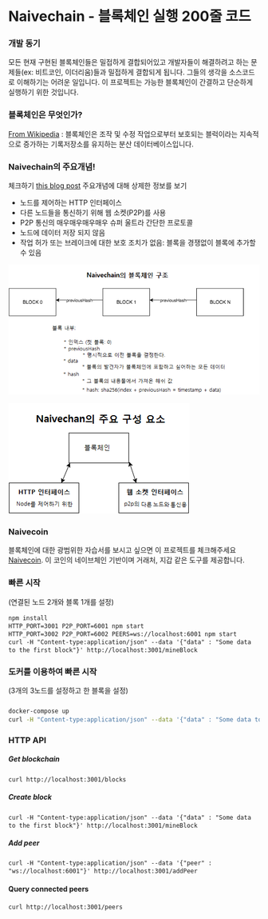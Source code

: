 # Naivechain - 블록체인 실행 200줄 코드

### 개발 동기
모든 현재 구현된 블록체인들은 밀접하게 결합되어있고 개발자들이 해결하려고 하는 문제들(ex: 비트코인, 이더리움)들과 밀접하게 결합되게 됩니다.
그들의 생각을 소스코드로 이해하기는 어려운 일입니다. 이 프로젝트는 가능한 블록체인이 간결하고 단순하게 실행하기 위한 것입니다.
 
### 블록체인은 무엇인가?
[From Wikipedia](https://ko.wikipedia.org/wiki/%EB%B8%94%EB%A1%9D%EC%B2%B4%EC%9D%B8) : 블록체인은 조작 및 수정 작업으로부터 보호되는 블럭이라는 지속적으로 증가하는 기록저장소를 유지하는 분산 데이터베이스입니다.

### Naivechain의 주요개념!
체크하기 [this blog post](https://medium.com/@lhartikk/a-blockchain-in-200-lines-of-code-963cc1cc0e54#.dttbm9afr5) 주요개념에 대해 상제한 정보를 보기
* 노드를 제어하는 HTTP 인터페이스
* 다른 노드들을 통신하기 위해 웹 소켓(P2P)를 사용
* P2P 통신의 매우매우매우매우 슈퍼 울트라 간단한 프로토콜
* 노드에 데이터 저장 되지 않음
* 작업 허가 또는 브레이크에 대한 보호 조치가 없음: 블록을 경쟁없이 블록에 추가할 수 있음

![alt tag](naivechain_blockchain.png)

![alt tag](naivechain_components.png)


### Naivecoin
블록체인에 대한 광범위한 자습서를 보시고 싶으면 이 프로젝트를 체크해주세요 [Naivecoin](https://lhartikk.github.io/). 이 코인의 네이브체인 기반이며 거래처, 지갑 같은 도구를 제공합니다.

### 빠른 시작
(연결된 노드 2개와 블록 1개를 설정)
```
npm install
HTTP_PORT=3001 P2P_PORT=6001 npm start
HTTP_PORT=3002 P2P_PORT=6002 PEERS=ws://localhost:6001 npm start
curl -H "Content-type:application/json" --data '{"data" : "Some data to the first block"}' http://localhost:3001/mineBlock
```

### 도커를 이용하여 빠른 시작
(3개의 3노드를 설정하고 한 블록을 설정)
###
```sh
docker-compose up
curl -H "Content-type:application/json" --data '{"data" : "Some data to the first block"}' http://localhost:3001/mineBlock
```

### HTTP API
##### Get blockchain
```
curl http://localhost:3001/blocks
```
##### Create block
```
curl -H "Content-type:application/json" --data '{"data" : "Some data to the first block"}' http://localhost:3001/mineBlock
``` 
##### Add peer
```
curl -H "Content-type:application/json" --data '{"peer" : "ws://localhost:6001"}' http://localhost:3001/addPeer
```
#### Query connected peers
```
curl http://localhost:3001/peers
```
